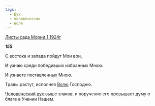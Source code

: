 ```yaml
---
tags:
  - Дух
  - человечество
  - воля
---
```

[Листы сада Мории 1 1924г](https://127.0.0.1:4002/agni/1924)

___155___

С востока и запада пойдут Мои вои,   

И узнаю среди победивших избранных Мною.   

И узнаете поставленных Мною.   

Травы растут, исполняя [Волю](../../../tags/#воля) Господню.   

[Человеческий](../../../tags/#человечество) [дух](../../../tags/#Дух) выше злаков, и поручение его превышает думу о благе в Учении Нашем.   

